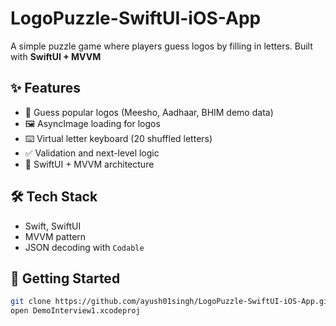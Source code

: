 # LogoPuzzle-SwiftUI-iOS-App
A simple puzzle game where players guess logos by filling in letters.   Built with **SwiftUI + MVVM**

## ✨ Features
- 🎯 Guess popular logos (Meesho, Aadhaar, BHIM demo data)
- 🖼️ AsyncImage loading for logos
- ⌨️ Virtual letter keyboard (20 shuffled letters)
- ✅ Validation and next-level logic
- 📱 SwiftUI + MVVM architecture

## 🛠 Tech Stack
- Swift, SwiftUI
- MVVM pattern
- JSON decoding with `Codable`

## 🚀 Getting Started
```bash
git clone https://github.com/ayush01singh/LogoPuzzle-SwiftUI-iOS-App.git
open DemoInterview1.xcodeproj
